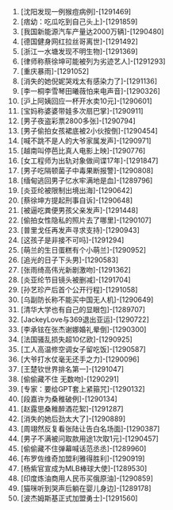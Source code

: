 
1. [沈阳发现一例猴痘病例]-[1291469]
1. [痞幼：吃瓜吃到自己头上]-[1291859]
1. [我国新能源汽车产量达2000万辆]-[1290480]
1. [德国健身网红拉丝哥离世]-[1291492]
1. [浙江一水塘发现不明生物]-[1291369]
1. [律师称蔡徐坤可能被列为劣迹艺人]-[1291293]
1. [重庆暴雨]-[1291052]
1. [消失的她倪妮哭戏太有感染力了]-[1291136]
1. [李一桐李雪琴田曦薇怕来电声音]-[1290326]
1. [沪上阿姨回应一杯开水卖10元]-[1290601]
1. [宝妈称婆婆带娃多次扇巴掌]-[1290911]
1. [男子夜盗彩票2800多张]-[1290794]
1. [男子偷拍女孩裙底被2小伙按倒]-[1290454]
1. [喊不跳不是人的大爷家属发声]-[1290971]
1. [越南叫停芭比真人电影上映]-[1290776]
1. [女工程师为出轨对象做间谍17年]-[1291847]
1. [男子吃隔顿菌子中毒果断报警]-[1290808]
1. [缅甸逃回男子忆水牢满地是血]-[1289796]
1. [炎亚纶被限制出境出海]-[1290642]
1. [蔡徐坤方提起刑事自诉]-[1290648]
1. [被逼吃粪便男孩父亲发声]-[1291448]
1. [偷拍女性隐私的照片去了哪里]-[1290107]
1. [普里戈任再发声寻求支持]-[1290943]
1. [这孩子是非接不可吗]-[1291294]
1. [萌兰的生日蛋糕有个小萌兰]-[1290952]
1. [追光的日子下头男]-[1290583]
1. [张雨绮高伟光新剧激吻]-[1291362]
1. [炎亚纶节目镜头被删减]-[1291704]
1. [孙艺珍产后首个公开行程]-[1291058]
1. [乌副防长称不能买中国无人机]-[1290649]
1. [清华大学也有自己的显眼包]-[1289707]
1. [JackeyLove与369退出亚运]-[1290722]
1. [李承铉在张杰谢娜婚礼晕倒]-[1290300]
1. [法国骚乱损失超10亿欧]-[1290925]
1. [工人高温修空调女子留吃饭]-[1290587]
1. [大爷打水仗毫无还手之力]-[1290096]
1. [王楚钦世界排名第一]-[1291047]
1. [偷偷藏不住 无数吻]-[1290291]
1. [专家：要给GPT套上紧箍咒]-[1290132]
1. [段嘉许为桑稚破例]-[1290134]
1. [赵露思桑稚醉酒花絮]-[1291287]
1. [消失的她后劲太大了]-[1290889]
1. [周翊然反复看张陆让告白名场面]-[1290387]
1. [男子不满被问取款用途1次取1元]-[1290457]
1. [偷偷藏不住弹幕喊话范丞丞]-[1289960]
1. [布罗佐维奇加盟利雅得胜利]-[1290919]
1. [杨紫官宣成为MLB棒球大使]-[1289530]
1. [印度炼油商用人民币买俄原油]-[1290859]
1. [猫咪听到哭声后躺在婴儿身边]-[1289178]
1. [波杰姆斯基正式加盟勇士]-[1291560]